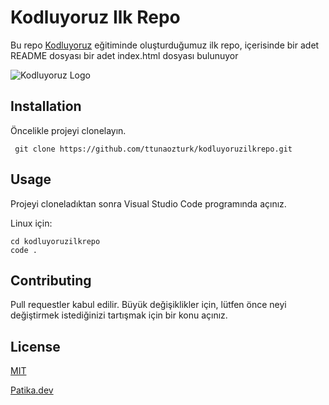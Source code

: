 # Kodluyoruz Ilk Repo
Bu repo [Kodluyoruz](https://kodluyoruz.com/) eğitiminde oluşturduğumuz ilk repo, içerisinde bir adet README dosyası bir adet index.html dosyası bulunuyor

![Kodluyoruz Logo](https://www.tpfund.org/wp-content/uploads/2019/07/logo-1.png)

## Installation
Öncelikle projeyi clonelayın.

```  git clone https://github.com/ttunaozturk/kodluyoruzilkrepo.git ```


## Usage
Projeyi cloneladıktan sonra Visual Studio Code programında açınız.

Linux için:

``` 
cd kodluyoruzilkrepo
code .
```

## Contributing
Pull requestler kabul edilir. Büyük değişiklikler için, lütfen önce neyi değiştirmek istediğinizi tartışmak için bir konu açınız.


## License
[MIT](https://choosealicense.com/licenses/mit/)


[Patika.dev](www.patika.dev)
